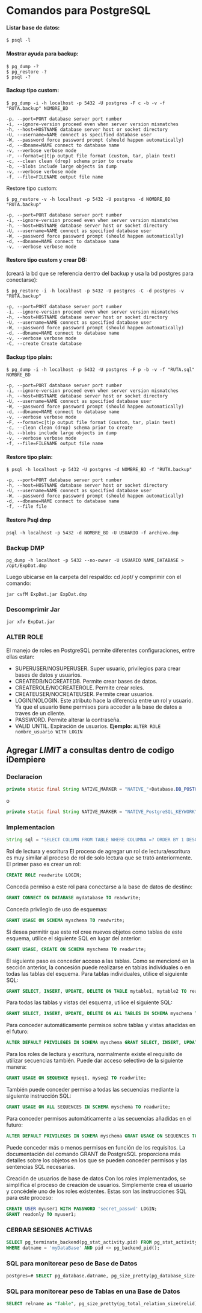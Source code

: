 # Comandos para PostgreSQL

#### Listar base de datos:
```shell
$ psql -l
```

#### Mostrar ayuda para backup:
```shell
$ pg_dump -?
$ pg_restore -?
$ psql -?
```

#### Backup tipo custom:
```shell
$ pg_dump -i -h localhost -p 5432 -U postgres -F c -b -v -f "RUTA.backup" NOMBRE_BD

-p, --port=PORT database server port number
-i, --ignore-version proceed even when server version mismatches
-h, --host=HOSTNAME database server host or socket directory
-U, --username=NAME connect as specified database user
-W, --password force password prompt (should happen automatically)
-d, --dbname=NAME connect to database name
-v, --verbose verbose mode
-F, --format=c|t|p output file format (custom, tar, plain text)
-c, --clean clean (drop) schema prior to create
-b, --blobs include large objects in dump
-v, --verbose verbose mode
-f, --file=FILENAME output file name
```

Restore tipo custom:
```shell
$ pg_restore -v -h localhost -p 5432 -U postgres -d NOMBRE_BD "RUTA.backup"

-p, --port=PORT database server port number
-i, --ignore-version proceed even when server version mismatches
-h, --host=HOSTNAME database server host or socket directory
-U, --username=NAME connect as specified database user
-W, --password force password prompt (should happen automatically)
-d, --dbname=NAME connect to database name
-v, --verbose verbose mode
```


####  Restore tipo custom y crear DB:
(creará la bd que se referencia dentro del backup y usa la bd postgres para conectarse):
```shell
$ pg_restore -i -h localhost -p 5432 -U postgres -C -d postgres -v "RUTA.backup"

-p, --port=PORT database server port number
-i, --ignore-version proceed even when server version mismatches
-h, --host=HOSTNAME database server host or socket directory
-U, --username=NAME connect as specified database user
-W, --password force password prompt (should happen automatically)
-d, --dbname=NAME connect to database name
-v, --verbose verbose mode
-C, --create Create database
```

#### Backup tipo plain:
```shell
$ pg_dump -i -h localhost -p 5432 -U postgres -F p -b -v -f "RUTA.sql" NOMBRE_BD

-p, --port=PORT database server port number
-i, --ignore-version proceed even when server version mismatches
-h, --host=HOSTNAME database server host or socket directory
-U, --username=NAME connect as specified database user
-W, --password force password prompt (should happen automatically)
-d, --dbname=NAME connect to database name
-v, --verbose verbose mode
-F, --format=c|t|p output file format (custom, tar, plain text)
-c, --clean clean (drop) schema prior to create
-b, --blobs include large objects in dump
-v, --verbose verbose mode
-f, --file=FILENAME output file name
```

#### Restore tipo plain:
```shell
$ psql -h localhost -p 5432 -U postgres -d NOMBRE_BD -f "RUTA.backup"

-p, --port=PORT database server port number
-h, --host=HOSTNAME database server host or socket directory
-U, --username=NAME connect as specified database user
-W, --password force password prompt (should happen automatically)
-d, --dbname=NAME connect to database name
-f, --file file
```

#### Restore Psql dmp
```shell
psql -h localhost -p 5432 -d NOMBRE_BD -U USUARIO -f archivo.dmp
```

### Backup DMP
```shell
pg_dump -h localhost -p 5432 --no-owner -U USUARIO NAME_DATABASE > /opt/ExpDat.dmp 
```
Luego ubicarse en la carpeta del respaldo: cd /opt/ y comprimir con el comando: 
```shell
jar cvfM ExpDat.jar ExpDat.dmp
```

### Descomprimir Jar

```shell
jar xfv ExpDat.jar
```

### ALTER ROLE

El manejo de roles en PostgreSQL permite diferentes configuraciones, entre ellas estan:

- SUPERUSER/NOSUPERUSER. Super usuario, privilegios para crear bases de datos y usuarios.
- CREATEDB/NOCREATEDB. Permite crear bases de datos.
- CREATEROLE/NOCREATEROLE. Permite crear roles.
- CREATEUSER/NOCREATEUSER. Permite crear usuarios.
- LOGIN/NOLOGIN. Este atributo hace la diferencia entre un rol y usuario. Ya que el usuario tiene permisos para acceder a la base de datos a traves de un cliente.
- PASSWORD. Permite alterar la contraseña.
- VALID UNTIL. Expiración de usuarios.
**Ejemplo:** `ALTER ROLE nombre_usuario WITH LOGIN`

## Agregar ***LIMIT*** a consultas dentro de codigo **iDempiere**
### Declaracion
```java
private static final String NATIVE_MARKER = "NATIVE_"+Database.DB_POSTGRESQL+"_KEYWORK";
```
o
```java
private static final String NATIVE_MARKER = "NATIVE_PostgreSQL_KEYWORK";
```

### Implementacion
```java
String sql = "SELECT COLUMN FROM TABLE WHERE COLUMNA =? ORDER BY 1 DESC "+NATIVE_MARKER+"LIMIT 1"+NATIVE_MARKER;
```


Rol de lectura y escritura
El proceso de agregar un rol de lectura/escritura es muy similar al proceso de rol de solo lectura que se trató anteriormente. El primer paso es crear un rol:

```sql
CREATE ROLE readwrite LOGIN;
```

Conceda permiso a este rol para conectarse a la base de datos de destino:
```sql
GRANT CONNECT ON DATABASE mydatabase TO readwrite;
```

Conceda privilegio de uso de esquemas:
```sql
GRANT USAGE ON SCHEMA myschema TO readwrite;
```

Si desea permitir que este rol cree nuevos objetos como tablas de este esquema, utilice el siguiente SQL en lugar del anterior:
```sql
GRANT USAGE, CREATE ON SCHEMA myschema TO readwrite;
```

El siguiente paso es conceder acceso a las tablas. Como se mencionó en la sección anterior, la concesión puede realizarse en tablas individuales o en todas las tablas del esquema. Para tablas individuales, utilice el siguiente SQL:
```sql
GRANT SELECT, INSERT, UPDATE, DELETE ON TABLE mytable1, mytable2 TO readwrite;
```

Para todas las tablas y vistas del esquema, utilice el siguiente SQL:
```sql
GRANT SELECT, INSERT, UPDATE, DELETE ON ALL TABLES IN SCHEMA myschema TO readwrite;
```

Para conceder automáticamente permisos sobre tablas y vistas añadidas en el futuro:
```sql
ALTER DEFAULT PRIVILEGES IN SCHEMA myschema GRANT SELECT, INSERT, UPDATE, DELETE ON TABLES TO readwrite;
```

Para los roles de lectura y escritura, normalmente existe el requisito de utilizar secuencias también. Puede dar acceso selectivo de la siguiente manera:
```sql
GRANT USAGE ON SEQUENCE myseq1, myseq2 TO readwrite;
```

También puede conceder permiso a todas las secuencias mediante la siguiente instrucción SQL:
```sql
GRANT USAGE ON ALL SEQUENCES IN SCHEMA myschema TO readwrite;
```

Para conceder permisos automáticamente a las secuencias añadidas en el futuro:
```sql
ALTER DEFAULT PRIVILEGES IN SCHEMA myschema GRANT USAGE ON SEQUENCES TO readwrite;
```

Puede conceder más o menos permisos en función de los requisitos. La documentación del comando GRANT de PostgreSQL proporciona más detalles sobre los objetos en los que se pueden conceder permisos y las sentencias SQL necesarias.

Creación de usuarios de base de datos
Con los roles implementados, se simplifica el proceso de creación de usuarios. Simplemente crea el usuario y concédele uno de los roles existentes. Estas son las instrucciones SQL para este proceso:
```sql
CREATE USER myuser1 WITH PASSWORD 'secret_passwd' LOGIN;
GRANT readonly TO myuser1;
```

### CERRAR SESIONES ACTIVAS
```sql
SELECT pg_terminate_backend(pg_stat_activity.pid) FROM pg_stat_activity
WHERE datname = 'myDataBase' AND pid <> pg_backend_pid();
```

### SQL para monitorear peso de Base de Datos
```sql
postgres=# SELECT pg_database.datname, pg_size_pretty(pg_database_size(pg_database.datname)) AS SIZE FROM pg_database;
```

### SQL para monitorear peso de Tablas en una Base de Datos
```sql
SELECT relname as "Table", pg_size_pretty(pg_total_relation_size(relid)) As "Size", pg_size_pretty(pg_total_relation_size(relid) - pg_relation_size(relid)) as "External Size" FROM pg_catalog.pg_statio_user_tables ORDER BY pg_total_relation_size(relid) DESC;
```
